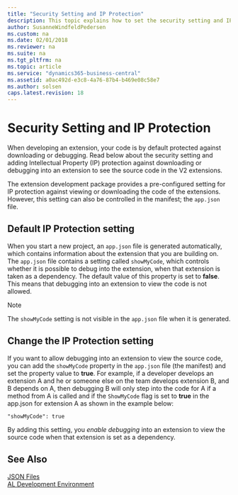 ```yaml
---
title: "Security Setting and IP Protection"
description: This topic explains how to set the security setting and IP protection against downloading or debugging into extension to see the source code.
author: SusanneWindfeldPedersen
ms.custom: na
ms.date: 02/01/2018
ms.reviewer: na
ms.suite: na
ms.tgt_pltfrm: na
ms.topic: article
ms.service: "dynamics365-business-central"
ms.assetid: a0ac492d-e3c8-4a76-87b4-b469e08c58e7
ms.author: solsen
caps.latest.revision: 18
---
```




# Security Setting and IP Protection
When developing an extension, your code is by default protected against downloading or debugging. Read below about the security setting and adding Intellectual Property (IP) protection against downloading or debugging into an extension to see the source code in the V2 extensions.

 The extension development package provides a pre-configured setting for IP protection against viewing or downloading the code of the extensions. However, this setting can also be controlled in the manifest; the `app.json` file.

## Default IP Protection setting
When you start a new project, an ``app.json`` file is generated automatically, which contains information about the extension that you are building on. The ``app.json`` file contains a setting called ``showMyCode``, which controls whether it is possible to debug into the extension, when that extension is taken as a dependency. The default value of this property is set to **false**. This means that debugging into an extension to view the code is not allowed. 

> [!NOTE]  
> The ``showMyCode`` setting is not visible in the ``app.json`` file when it is generated.

## Change the IP Protection setting
If you want to allow debugging into an extension to view the source code, you can add the ``showMyCode`` property in the `app.json` file (the manifest) and set the property value to **true**. For example, if a developer develops an extension A and he or someone else on the team develops extension B, and B depends on A, then debugging B will only step into the code for A if a method from A is called and if the `ShowMyCode` flag is set to **true** in the app.json for extension A as shown in the example below:

```
"showMyCode": true
```

By adding this setting, you *enable debugging* into an extension to view the source code when that extension is set as a dependency. 

## See Also  
[JSON Files](devenv-json-files.md)  
[AL Development Environment](devenv-reference-overview.md)  